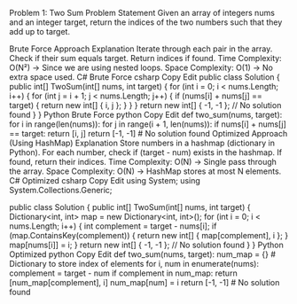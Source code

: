 Problem 1: Two Sum
Problem Statement
Given an array of integers nums and an integer target, return the indices of the two numbers such that they add up to target.

Brute Force Approach
Explanation
Iterate through each pair in the array.
Check if their sum equals target.
Return indices if found.
Time Complexity:
O(N²) → Since we are using nested loops.
Space Complexity:
O(1) → No extra space used.
C# Brute Force
csharp
Copy
Edit
public class Solution {
    public int[] TwoSum(int[] nums, int target) {
        for (int i = 0; i < nums.Length; i++) {
            for (int j = i + 1; j < nums.Length; j++) {
                if (nums[i] + nums[j] == target) {
                    return new int[] { i, j };
                }
            }
        }
        return new int[] { -1, -1 }; // No solution found
    }
}
Python Brute Force
python
Copy
Edit
def two_sum(nums, target):
    for i in range(len(nums)):
        for j in range(i + 1, len(nums)):
            if nums[i] + nums[j] == target:
                return [i, j]
    return [-1, -1]  # No solution found
Optimized Approach (Using HashMap)
Explanation
Store numbers in a hashmap (dictionary in Python).
For each number, check if (target - num) exists in the hashmap.
If found, return their indices.
Time Complexity:
O(N) → Single pass through the array.
Space Complexity:
O(N) → HashMap stores at most N elements.
C# Optimized
csharp
Copy
Edit
using System;
using System.Collections.Generic;

public class Solution {
    public int[] TwoSum(int[] nums, int target) {
        Dictionary<int, int> map = new Dictionary<int, int>();
        for (int i = 0; i < nums.Length; i++) {
            int complement = target - nums[i];
            if (map.ContainsKey(complement)) {
                return new int[] { map[complement], i };
            }
            map[nums[i]] = i;
        }
        return new int[] { -1, -1 }; // No solution found
    }
}
Python Optimized
python
Copy
Edit
def two_sum(nums, target):
    num_map = {}  # Dictionary to store index of elements
    for i, num in enumerate(nums):
        complement = target - num
        if complement in num_map:
            return [num_map[complement], i]
        num_map[num] = i
    return [-1, -1]  # No solution found
